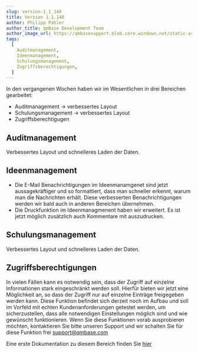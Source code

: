 ```yaml
---
slug: version-1_1_148
title: Version 1.1.148
author: Philipp Pähler
author_title: qmBase Development Team
author_image_url: https://qmbasesupport.blob.core.windows.net/static-assets/img/persons/paehler_round.png
tags:
  [
    Auditmanagement,
    Ideenmanagement,
    Schulungsmanagement,
    Zugriffsberechtigungen,
  ]
---
```


In den vergangenen Wochen haben wir im Wesentlichen in drei Bereichen gearbeitet:

- Auditmanagement -> verbessertes Layout
- Schulungsmanagement -> verbessertes Layout
- Zugriffsberechtigugen

<!--truncate-->

## Auditmanagement

Verbessertes Layout und schnelleres Laden der Daten.

## Ideenmanagement

- Die E-Mail Benachrichtigungen im Ideenmanamgenet sind jetzt aussagekräftiger und so formattiert, dass man schneller erkennt, warum man die Nachrichten erhält. Diese verbesserten Benachrichtigungen werden wir bald auch in anderen Bereichen übernehmen.
- Die Druckfunktion im Ideenmanagmenent haben wir erweitert. Es ist jetzt möglich zusätzlich auch Kommentare mit auszudrucken.

## Schulungsmanagement

Verbessertes Layout und schnelleres Laden der Daten.

## Zugriffsberechtigungen

In vielen Fällen kann es notwendig sein, dass der Zugriff auf einzelne Informationen stark eingeschränkt werden soll. Hierfür bieten wir jetzt eine Möglichkeit an, so dass der Zugriff nur auf einzelne Einträge freigegeben werden kann.
Diese Funktion befindet sich derzeit noch im Aufbau und soll im Vorfeld mit echten Kundenanforderungen getestet werden, um sicherzustellen, dass alle notwendigen Einstellungen möglich sind und wie gewünscht funktionieren.
Wenn Sie diese Funktionen vorab ausprobieren möchten, kontaktieren Sie bitte unseren Support und wir schalten Sie für diese Funktion frei [support@qmbase.com](mailto:support@qmbase.com)

Eine erste Dokumentation zu diesem Bereich finden Sie [hier](/docs/faqs/56/#feingliedriger-zugriff)
